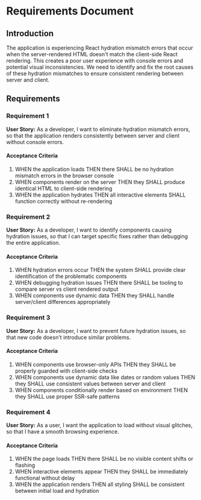 # Requirements Document

## Introduction

The application is experiencing React hydration mismatch errors that occur when the server-rendered HTML doesn't match the client-side React rendering. This creates a poor user experience with console errors and potential visual inconsistencies. We need to identify and fix the root causes of these hydration mismatches to ensure consistent rendering between server and client.

## Requirements

### Requirement 1

**User Story:** As a developer, I want to eliminate hydration mismatch errors, so that the application renders consistently between server and client without console errors.

#### Acceptance Criteria

1. WHEN the application loads THEN there SHALL be no hydration mismatch errors in the browser console
2. WHEN components render on the server THEN they SHALL produce identical HTML to client-side rendering
3. WHEN the application hydrates THEN all interactive elements SHALL function correctly without re-rendering

### Requirement 2

**User Story:** As a developer, I want to identify components causing hydration issues, so that I can target specific fixes rather than debugging the entire application.

#### Acceptance Criteria

1. WHEN hydration errors occur THEN the system SHALL provide clear identification of the problematic components
2. WHEN debugging hydration issues THEN there SHALL be tooling to compare server vs client rendered output
3. WHEN components use dynamic data THEN they SHALL handle server/client differences appropriately

### Requirement 3

**User Story:** As a developer, I want to prevent future hydration issues, so that new code doesn't introduce similar problems.

#### Acceptance Criteria

1. WHEN components use browser-only APIs THEN they SHALL be properly guarded with client-side checks
2. WHEN components use dynamic data like dates or random values THEN they SHALL use consistent values between server and client
3. WHEN components conditionally render based on environment THEN they SHALL use proper SSR-safe patterns

### Requirement 4

**User Story:** As a user, I want the application to load without visual glitches, so that I have a smooth browsing experience.

#### Acceptance Criteria

1. WHEN the page loads THEN there SHALL be no visible content shifts or flashing
2. WHEN interactive elements appear THEN they SHALL be immediately functional without delay
3. WHEN the application renders THEN all styling SHALL be consistent between initial load and hydration